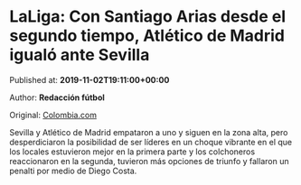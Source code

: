 
# LaLiga: Con Santiago Arias desde el segundo tiempo, Atlético de Madrid igualó ante Sevilla

Published at: **2019-11-02T19:11:00+00:00**

Author: **Redacción fútbol**

Original: [Colombia.com](https://www.colombia.com/futbol/colombianos-en-el-exterior/resultados-laliga-partido-sevilla-vs-atletico-de-madrid-santiago-arias-diego-cholo-simeone-246341)

Sevilla y Atlético de Madrid empataron a uno y siguen en la zona alta, pero desperdiciaron la posibilidad de ser líderes en un choque vibrante en el que los locales estuvieron mejor en la primera parte y los colchoneros reaccionaron en la segunda, tuvieron más opciones de triunfo y fallaron un penalti por medio de Diego Costa.

